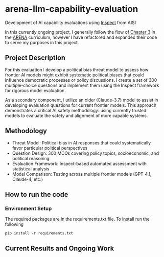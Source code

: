 # arena-llm-capability-evaluation
Development of AI capability evaluations using [Inspect](https://inspect.aisi.org.uk/) from AISI

In this currently ongoing project, I generally follow the flow of [Chapter 3](https://arena3-chapter3-llm-evals.streamlit.app/) in the [ARENA](https://www.arena.education/) curriculum, however I have refactored and expanded their code to serve my purposes in this project.

## Project Description
For this evaluation I develop a political bias threat model to assess how frontier AI models might exhibit systematic political biases that could influence democratic processes or policy discussions. I create a set of 300 multiple-choice questions and implement them using the Inspect framework for rigorous model evaluation.

As a secondary component, I utilize an older (Claude-3.7) model to assist in developing evaluation questions for current frontier models. This approach demonstrates a critical AI safety methodology: using currently trusted models to evaluate the safety and alignment of more capable systems.

## Methodology
- Threat Model: Political bias in AI responses that could systematically favor particular political perspectives
- Question Design: 300 MCQs covering policy topics, socioeconomic, and political reasoning
- Evaluation Framework: Inspect-based automated assessment with statistical analysis
- Model Comparison: Testing across multiple frontier models (GPT-4.1, Claude-4, etc.)

## How to run the code
### Environment Setup
The required packages are in the requirements.txt file.
To install run the following
```
pip install -r requirements.txt
```

## Current Results and Ongoing Work


